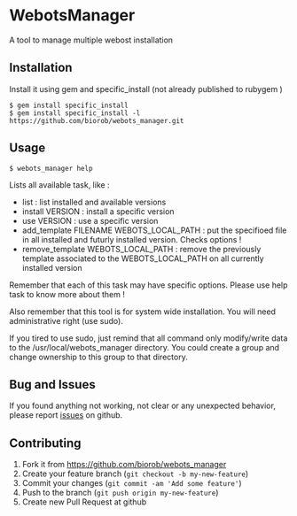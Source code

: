 # WebotsManager

A tool to manage multiple webost installation

## Installation

Install it using gem and specific_install (not already published to rubygem )
    
    $ gem install specific_install
    $ gem install specific_install -l https://github.com/biorob/webots_manager.git


## Usage

    $ webots_manager help

Lists all available task, like :

* list : list installed and available versions
* install VERSION : install a specific version
* use VERSION : use a specific version
* add_template FILENAME WEBOTS_LOCAL_PATH : put the specifioed file in all installed and futurly installed version. Checks options !
* remove_template WEBOTS_LOCAL_PATH : remove the previously template associated to the WEBOTS_LOCAL_PATH on all currently installed version

Remember that each of this task may have specific options. Please use help task to know more about them !

Also remember that this tool is for system wide installation. You will need administrative right (use sudo).

If you tired to use sudo, just remind that all command only modify/write data to the /usr/local/webots_manager directory. You could create a group and change ownership to this group to that directory.

## Bug and Issues 

If you found anything not working, not clear or any unexpected behavior, please report [issues](https://github.com/biorob/webots_manager/issues) on github.

## Contributing

1. Fork it from https://github.com/biorob/webots_manager
2. Create your feature branch (`git checkout -b my-new-feature`)
3. Commit your changes (`git commit -am 'Add some feature'`)
4. Push to the branch (`git push origin my-new-feature`)
5. Create new Pull Request at github

